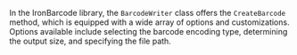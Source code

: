 In the IronBarcode library, the `BarcodeWriter` class offers the `CreateBarcode` method, which is equipped with a wide array of options and customizations. Options available include selecting the barcode encoding type, determining the output size, and specifying the file path.